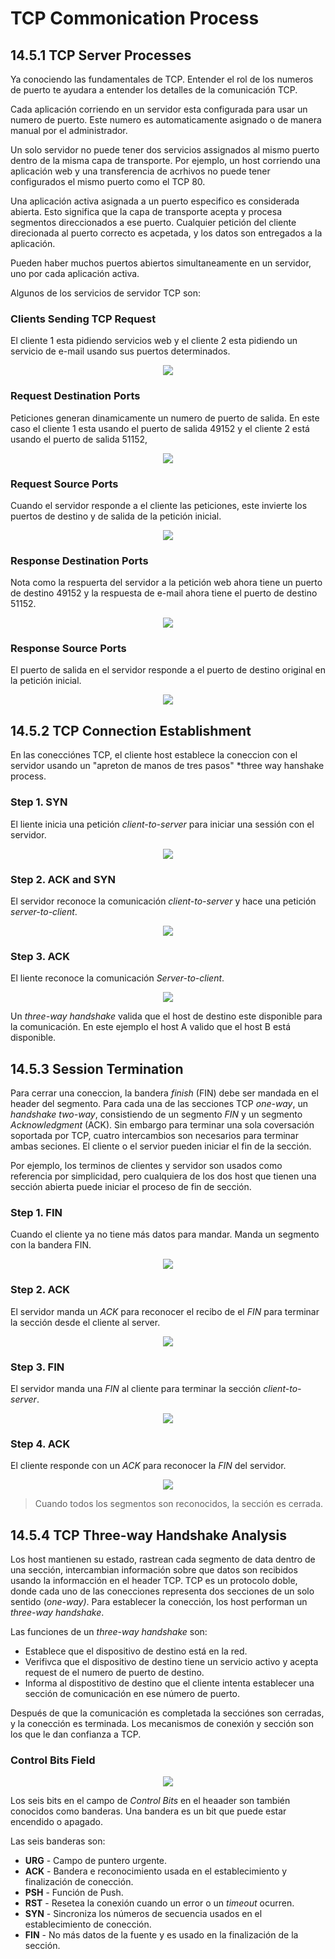 # TCP Commonication Process
## 14.5.1 TCP Server Processes
Ya conociendo las fundamentales de TCP. 
Entender el rol de los numeros de puerto te ayudara a entender los detalles de la comunicación TCP.

Cada aplicación corriendo en un servidor esta configurada para usar un numero de puerto. 
Este numero es automaticamente asignado o de manera manual por el administrador.

Un solo servidor no puede tener dos servicios assignados al mismo puerto dentro de la misma capa de transporte. 
Por ejemplo, un host corriendo una aplicación web y una transferencia de acrhivos no puede tener configurados el mismo puerto como el TCP 80.

Una aplicación activa asignada a un puerto especifico es considerada abierta.
Esto significa que la capa de transporte acepta y procesa segmentos direccionados a ese puerto.
Cualquier petición del cliente direcionada al puerto correcto es acpetada, y los datos son entregados a la aplicación.

Pueden haber muchos puertos abiertos simultaneamente en un servidor, uno por cada aplicación activa.

Algunos de los servicios de servidor TCP son:

### Clients Sending TCP Request
El cliente 1 esta pidiendo servicios web y el cliente 2 esta pidiendo un servicio de e-mail usando sus puertos determinados.

<p align="center">
	<img src="Imagenes/14.5/14.5-1.png">
</p>

### Request Destination Ports
Peticiones generan dinamicamente un numero de puerto de salida. 
En este caso el cliente 1 esta usando el puerto de salida 49152 y el cliente 2 está usando el puerto de salida 51152,
<p align="center">
	<img src="Imagenes/14.5/14.5-2.png">
</p>

### Request Source Ports
Cuando el servidor responde a el cliente las peticiones, este invierte los puertos de destino y de salida de la petición inicial.
<p align="center">
	<img src="Imagenes/14.5/14.5-3.png">
</p>

### Response Destination Ports
Nota como la respuerta del servidor a la petición web ahora tiene un puerto de destino 49152 y la respuesta de e-mail ahora tiene el puerto de destino 51152.
<p align="center">
	<img src="Imagenes/14.5/14.5-4.png">
</p>

### Response Source Ports
El puerto de salida en el servidor responde a el puerto de destino original en la petición inicial.
<p align="center">
	<img src="Imagenes/14.5/14.5-5.png">
</p>

## 14.5.2 TCP Connection Establishment
En las conecciónes TCP, el cliente host establece la coneccion con el servidor usando un "apreton de manos de tres pasos"
*three way hanshake process.

### Step 1. SYN
El liente inicia una petición *client-to-server* para iniciar una sessión con el servidor.
<p align="center">
	<img src="Imagenes/14.5/14.5-6.png">
</p>

### Step 2. ACK and SYN
El servidor reconoce la comunicación *client-to-server* y hace una petición *server-to-client*.
<p align="center">
	<img src="Imagenes/14.5/14.5-7.png">
</p>

### Step 3. ACK
El liente reconoce la comunicación *Server-to-client*.
<p align="center">
	<img src="Imagenes/14.5/14.5-8.png">
</p>

Un *three-way handshake* valida que el host de destino este disponible para la comunicación.
En este ejemplo el host A valido que el host B está disponible.

## 14.5.3 Session Termination
Para cerrar una coneccion, la bandera *finish* (FIN) debe ser mandada en el header del segmento.
Para cada una de las secciones TCP *one-way*, un *handshake* *two-way*, consistiendo de un segmento *FIN* y un 
segmento *Acknowledgment* (ACK).
Sin embargo para terminar una sola coversación soportada por TCP, cuatro intercambios son necesarios para terminar ambas seciones. 
El cliente o el servior pueden iniciar el fin de la sección.

Por ejemplo, los terminos de clientes y servidor son usados como referencia por simplicidad, pero cualquiera de los dos host que tienen una sección abierta puede iniciar el proceso de fin de sección.

### Step 1. FIN
Cuando el cliente ya no tiene más datos para mandar.
Manda un segmento con la bandera FIN.
<p align="center">
	<img src="Imagenes/14.5/14.5-1.png">
</p>

### Step 2. ACK
El servidor manda un *ACK* para reconocer el recibo de el *FIN* para terminar la sección desde el cliente al server.
<p align="center">
	<img src="Imagenes/14.5/14.5-10.png">
</p>

### Step 3. FIN
El servidor manda una *FIN* al cliente para terminar la sección *client-to-server*.
<p align="center">
	<img src="Imagenes/14.5/14.5-11.png">
</p>

### Step 4. ACK
El cliente responde con un *ACK* para reconocer la *FIN* del servidor.
<p align="center">
	<img src="Imagenes/14.5/14.5-12.png">
</p>

> Cuando todos los segmentos son reconocidos, la sección es cerrada.

## 14.5.4 TCP Three-way Handshake Analysis
Los host mantienen su estado, rastrean cada segmento de data dentro de una sección, intercambian información sobre que datos son recibidos usando la informacción en el header TCP.
TCP es un protocolo doble, donde cada uno de las conecciones representa dos secciones de un solo sentido (*one-way)*.
Para establecer la conección, los host performan un *three-way handshake*.

Las funciones de un *three-way handshake* son:
* Establece que el dispositivo de destino está en la red.
* Verifivca que el dispositivo de destino tiene un servicio activo y acepta request de el numero de puerto de destino.
* Informa al dispostitivo de destino que el cliente intenta establecer una sección de comunicación en ese número de puerto.

Después de que la comunicación es completada la secciónes son cerradas, y la conección es terminada.
Los mecanismos de conexión y sección son los que le dan confianza a TCP.

### Control Bits Field
<p align="center">
	<img src="Imagenes/14.5/14.5-13.png">
</p>

Los seis bits en el campo de *Control Bits* en el heaader son también conocidos como banderas.
Una bandera es un bit que puede estar encendido o apagado.

Las seis banderas son:
* **URG** - Campo de puntero urgente.
* **ACK** - Bandera e reconocimiento usada en el establecimiento y finalización de conección.
* **PSH** - Función de Push.
* **RST** - Resetea la conexión cuando un error o un *timeout* ocurren.
* **SYN** - Sincroniza los números de secuencia usados en el establecimiento de conección.
* **FIN** - No más datos de la fuente y es usado en la finalización de la sección.



